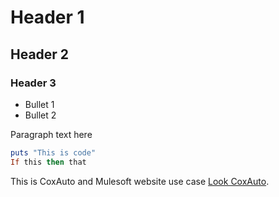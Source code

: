 # Header 1
## Header 2
### Header 3
* Bullet 1
* Bullet 2

Paragraph text here


```ruby
puts "This is code"
If this then that
```

This is CoxAuto and Mulesoft website use case [Look CoxAuto](https://www.mulesoft.com/case-studies/api/cox-automotive).

